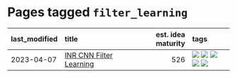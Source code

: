 # Pages tagged `filter_learning`

|last_modified|title|est. idea maturity|tags
|:---|:---|---:|:---|
|2023-04-07|[INR CNN Filter Learning](../INR_CNN_filter_learning.md)|526|[![](https://img.shields.io/badge/tag-CNN-b5ec2c)](../tags/CNN.md) [![](https://img.shields.io/badge/tag-INR-f76896)](../tags/INR.md) [![](https://img.shields.io/badge/tag-deep_learning-0e5ec)](../tags/deep_learning.md) [![](https://img.shields.io/badge/tag-experimental-ea1833)](../tags/experimental.md) [![](https://img.shields.io/badge/tag-filter_learning-36f98)](../tags/filter_learning.md)|
